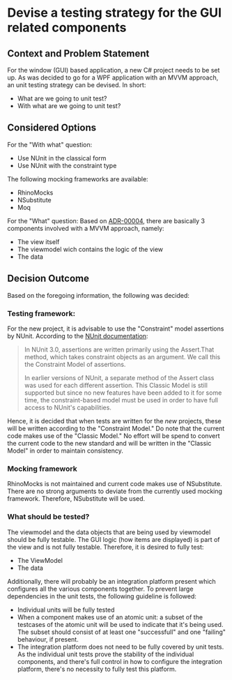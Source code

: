 # Devise a testing strategy for the GUI related components

## Context and Problem Statement

For the window (GUI) based application, a new C# project needs to be set up. As was decided to go for a WPF application with an MVVM approach, an unit testing strategy can be devised. In short:
* What are we going to unit test? 
* With what are we going to unit test? 

## Considered Options
For the "With what" question:
* Use NUnit in the classical form 
* Use NUnit with the constraint type

The following mocking frameworks are available:
* RhinoMocks
* NSubstitute
* Moq

For the "What" question:
Based on [ADR-00004](00004-GUI.md), there are basically 3 components involved with a MVVM approach, namely:
* The view itself
* The viewmodel wich contains the logic of the view 
* The data 

## Decision Outcome
Based on the foregoing information, the following was decided: 

### Testing framework:
For the new project, it is advisable to use the "Constraint" model assertions by NUnit. According to the [NUnit documentation](https://github.com/nunit/docs/wiki/Assertions):
> In NUnit 3.0, assertions are written primarily using the Assert.That method, which takes constraint objects as an argument. We call this the Constraint Model of assertions.
> 
> In earlier versions of NUnit, a separate method of the Assert class was used for each different assertion. This Classic Model is still supported but since no new features have been added to it for some time, the constraint-based model must be used in order to have full access to NUnit's capabilities.

Hence, it is decided that when tests are written for the *new* projects, these will be written according to the "Constraint Model." Do note that the current code makes use of the "Classic Model." No effort will be spend to convert the current code to the new standard and will be written in the "Classic Model" in order to maintain consistency.

### Mocking framework
RhinoMocks is not maintained and current code makes use of NSubstitute. There are no strong arguments to deviate from the currently used mocking framework. Therefore, NSubstitute will be used. 

### What should be tested?
The viewmodel and the data objects that are being used by viewmodel should be fully testable. The GUI logic (how items are displayed) is part of the view and is not fully testable. Therefore, it is desired to fully test: 
* The ViewModel
* The data 

Additionally, there will probably be an integration platform present which configures all the various components together. To prevent large dependencies in the unit tests, the following guideline is followed: 
* Individual units will be fully tested 
* When a component makes use of an atomic unit: a subset of the testcases of the atomic unit will be used to indicate that it's being used. The subset should consist of at least one "successfull" and one "failing" behaviour, if present. 
* The integration platform does not need to be fully covered by unit tests. As the individual unit tests prove the stability of the individual components, and there's full control in how to configure the integration platform, there's no necessity to fully test this platform. 

